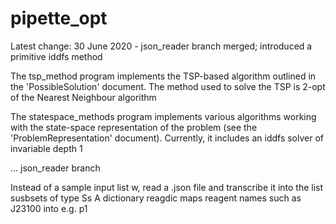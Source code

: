 # pipette_opt
Latest change: 30 June 2020 - json_reader branch merged; introduced a primitive iddfs method

The tsp_method program implements the TSP-based algorithm outlined in the 'PossibleSolution' document. The method used to solve the TSP is 2-opt of the Nearest Neighbour algorithm

The statespace_methods program implements various algorithms working with the state-space representation of the problem (see the 'ProblemRepresentation' document). Currently, it includes an iddfs solver of invariable depth 1

...
json_reader branch

Instead of a sample input list w, read a .json file and transcribe it into the list susbsets of type Ss
A dictionary reagdic maps reagent names such as J23100 into e.g. p1
